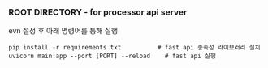 ### ROOT DIRECTORY - for processor api server ###

evn 설정 후 아래 명령어를 통해 실행

```
pip install -r requirements.txt          # fast api 종속성 라이브러리 설치
uvicorn main:app --port [PORT] --reload    # fast api 실행
```
